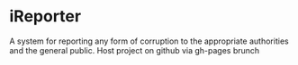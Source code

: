 # iReporter
A system for reporting any form of corruption to the appropriate authorities and the general public.
Host project on github via gh-pages brunch
